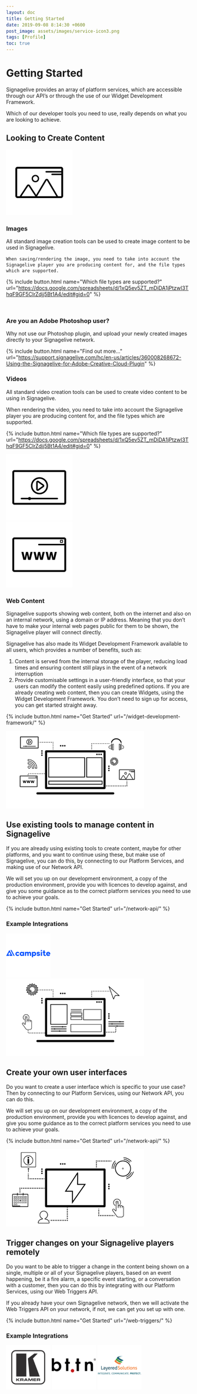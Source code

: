 ```yaml
---
layout: doc
title: Getting Started
date: 2019-09-08 8:14:30 +0600
post_image: assets/images/service-icon3.png
tags: [Profile]
toc: true
---
```

# Getting Started

Signagelive provides an array of platform services, which are accessible through our API’s or through the use of our Widget Development Framework.

Which of our developer tools you need to use, really depends on what you are looking to achieve.

## Looking to Create Content

<div class="flex row space-around">

<div class="flex col align-center justify-center">
    <img src="/assets/images/getting-started/images.png" class="smallZone">
</div>

<div class="flex col">
    <h3 class="no_toc"> Images </h3>
    All standard image creation tools can be used to create image content to be used in Signagelive.

    When saving/rendering the image, you need to take into account the Signagelive player you are producing content for, and the file types which are supported.

{% include button.html name="Which file types are supported?" url="https://docs.google.com/spreadsheets/d/1xQ5ev5ZT_mDiDA1jPtzwl3ThqF9GF5ClrZdjj5Bt1A4/edit#gid=0" %}

<br>

<h3 class="no_toc"> Are you an Adobe Photoshop user? </h3>

Why not use our Photoshop plugin, and upload your newly created images directly to your Signagelive network.

{% include button.html name="Find out more..." url="https://support.signagelive.com/hc/en-us/articles/360008268672-Using-the-Signagelive-for-Adobe-Creative-Cloud-Plugin" %}

</div>

</div>

<div class="flex row space-around">

<div class="flex col">
<h3 class="no_toc"> Videos </h3>

All standard video creation tools can be used to create video content to be using in Signagelive.

When rendering the video, you need to take into account the Signagelive player you are producing content for, and the file types which are supported.

{% include button.html name="Which file types are supported?" url="https://docs.google.com/spreadsheets/d/1xQ5ev5ZT_mDiDA1jPtzwl3ThqF9GF5ClrZdjj5Bt1A4/edit#gid=0" %}

</div>

<div class="flex col align-center justify-center">
    <img src="/assets/images/getting-started/videos.png" class="smallZone">
</div>

</div>

<div class="flex row space-around">

<div class="flex col align-center justify-center">
    <img src="/assets/images/getting-started/webContent.png" class="smallZone">
</div>

<div class="flex col">
<h3 class="no_toc"> Web Content </h3>
	
Signagelive supports showing web content, both on the internet and also on an internal network, using a domain or IP address. Meaning that you don’t have to make your internal web pages public for them to be shown, the Signagelive player will connect directly.

Signagelive has also made its Widget Development Framework available to all users, which provides a number of benefits, such as:

1. Content is served from the internal storage of the player, reducing load times and ensuring content still plays in the event of a network interruption
2. Provide customisable settings in a user-friendly interface, so that your users can modify the content easily using predefined options.
If you are already creating web content, then you can create Widgets, using the Widget Development Framework. You don’t need to sign up for access, you can get started straight away.

{% include button.html name="Get Started" url="/widget-development-framework/" %}

</div>

</div>

<div class="flex row space-around">

<div class="flex col align-center justify-center">
    <img src="/assets/images/getting-started/content-1500x844.png" height="211" width="375">
</div>

<div class="flex col">
<h2 class="no_toc"> Use existing tools to manage content in Signagelive </h2>

If you are already using existing tools to create content, maybe for other platforms, and you want to continue using these, but make use of Signagelive, you can do this, by connecting to our Platform Services, and making use of our Network API.

We will set you up on our development environment, a copy of the production environment, provide you with licences to develop against, and give you some guidance as to the correct platform services you need to use to achieve your goals.


{% include button.html name="Get Started" url="/network-api/" %}

</div>

</div>

<h3 class="no_toc"> Example Integrations </h3>

<div class="flex row space-around">

<img src="/assets/images/getting-started/campsite_small-120x120.png">

</div>

<div class="flex row space-around">

<div class="flex col align-center justify-center">
    <img src="/assets/images/getting-started/customUI-1500x844.png" height="211" width="375">
</div>

<div class="flex col">
<h2 class="no_toc"> Create your own user interfaces </h2>

Do you want to create a user interface which is specific to your use case? Then by connecting to our Platform Services, using our Network API, you can do this.

We will set you up on our development environment, a copy of the production environment, provide you with licences to develop against, and give you some guidance as to the correct platform services you need to use to achieve your goals.

{% include button.html name="Get Started" url="/network-api/" %}

</div>

</div>

<div class="flex row space-around">

<div class="flex col align-center justify-center">
    <img src="/assets/images/getting-started/triggers-1500x844.png" height="211" width="375">
</div>

<div class="flex col">
<h2 class="no_toc"> Trigger changes on your Signagelive players remotely </h2>

Do you want to be able to trigger a change in the content being shown on a single, multiple or all of your Signagelive players, based on an event happening, be it a fire alarm, a specific event starting, or a conversation with a customer, then you can do this by integrating with our Platform Services, using our Web Triggers API.

If you already have your own Signagelive network, then we will activate the Web Triggers API on your network, if not, we can get you set up with one.

{% include button.html name="Get Started" url="/web-triggers/" %}

</div>

</div>

<h3 class="no_toc"> Example Integrations </h3>

<div class="flex row space-around">

<img src="/assets/images/getting-started/kramerdownload-120x120.png">

<img src="/assets/images/getting-started/bttn_small-120x120.png">

<img src="/assets/images/getting-started/LayeredSolutions_Small-120x120.png">

</div>

<style>
    .smallZone {
        height: 180px;
        width: 180px;
    }

    .align-center {
        align-items: center;
        -webkit-align-items: center;
    }

    .justify-center {
        justify-content: center;
        -webkit-justify-content: center;
    }
</style>